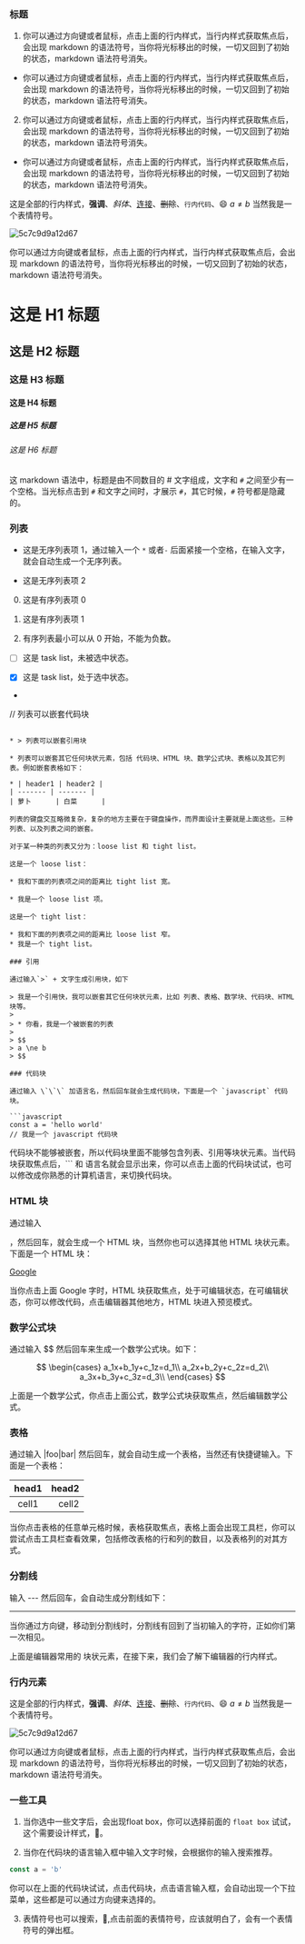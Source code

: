 ### 标题

1. 你可以通过方向键或者鼠标，点击上面的行内样式，当行内样式获取焦点后，会出现 markdown 的语法符号，当你将光标移出的时候，一切又回到了初始的状态，markdown 语法符号消失。

* 你可以通过方向键或者鼠标，点击上面的行内样式，当行内样式获取焦点后，会出现 markdown 的语法符号，当你将光标移出的时候，一切又回到了初始的状态，markdown 语法符号消失。

2. 你可以通过方向键或者鼠标，点击上面的行内样式，当行内样式获取焦点后，会出现 markdown 的语法符号，当你将光标移出的时候，一切又回到了初始的状态，markdown 语法符号消失。

* 你可以通过方向键或者鼠标，点击上面的行内样式，当行内样式获取焦点后，会出现 markdown 的语法符号，当你将光标移出的时候，一切又回到了初始的状态，markdown 语法符号消失。

这是全部的行内样式，**强调**、*斜体*、[连接](www.google.com)、~~删除~~、`行内代码`、:smile: $a\ne b$ 当然我是一个表情符号。

![5c7c9d9a12d67](https://i.loli.net/2019/03/04/5c7c9d9a12d67.gif)

你可以通过方向键或者鼠标，点击上面的行内样式，当行内样式获取焦点后，会出现 markdown 的语法符号，当你将光标移出的时候，一切又回到了初始的状态，markdown 语法符号消失。

# 这是 H1 标题

## 这是 H2 标题

### 这是 H3 标题

#### 这是 H4 标题

##### 这是 H5 标题

###### 这是 H6 标题

这 markdown 语法中，标题是由不同数目的 # 文字组成，文字和 `#` 之间至少有一个空格。当光标点击到 `#` 和文字之间时，才展示 `#`，其它时候，`#` 符号都是隐藏的。

### 列表

* 这是无序列表项 1，通过输入一个 `*` 或者`-` 后面紧接一个空格，在输入文字，就会自动生成一个无序列表。

* 这是无序列表项 2

0. 这是有序列表项 0

1. 这是有序列表项 1

2. 有序列表最小可以从 0 开始，不能为负数。

* [ ] 这是 task list，未被选中状态。

* [x] 这是 task list，处于选中状态。

* ```javascript
// 列表可以嵌套代码块
```

* > 列表可以嵌套引用块

* 列表可以嵌套其它任何块状元素，包括 代码块、HTML 块、数学公式块、表格以及其它列表。例如嵌套表格如下：

* | header1 | header2 |
| ------- | ------- |
| 萝卜      | 白菜      |

列表的键盘交互略微复杂，复杂的地方主要在于键盘操作，而界面设计主要就是上面这些。三种列表、以及列表之间的嵌套。

对于某一种类的列表又分为：loose list 和 tight list。

这是一个 loose list：

* 我和下面的列表项之间的距离比 tight list 宽。

* 我是一个 loose list 项。

这是一个 tight list：

* 我和下面的列表项之间的距离比 loose list 窄。
* 我是一个 tight list。

### 引用

通过输入`>` + 文字生成引用块，如下

> 我是一个引用快，我可以嵌套其它任何块状元素，比如 列表、表格、数学块、代码块、HTML 块等。
> 
> * 你看，我是一个被嵌套的列表
> 
> $$
> a \ne b
> $$

### 代码块

通过输入 \`\`\` 加语言名，然后回车就会生成代码块，下面是一个 `javascript` 代码块。

```javascript
const a = 'hello world'
// 我是一个 javascript 代码块
```

代码块不能够被嵌套，所以代码块里面不能够包含列表、引用等块状元素。当代码块获取焦点后，\`\`\` 和 语言名就会显示出来，你可以点击上面的代码块试试，也可以修改成你熟悉的计算机语言，来切换代码块。

### HTML 块

通过输入<div>，然后回车，就会生成一个 HTML 块，当然你也可以选择其他 HTML 块状元素。下面是一个 HTML 块：

<div>
<a href="www.google.com">Google</a>
</div>

当你点击上面 Google 字时，HTML 块获取焦点，处于可编辑状态，在可编辑状态，你可以修改代码，点击编辑器其他地方，HTML 块进入预览模式。

### 数学公式块



通过输入 $$ 然后回车来生成一个数学公式块。如下：

$$
\begin{cases}
a_1x+b_1y+c_1z=d_1\\
a_2x+b_2y+c_2z=d_2\\
a_3x+b_3y+c_3z=d_3\\
\end{cases}
$$

上面是一个数学公式，你点击上面公式，数学公式块获取焦点，然后编辑数学公式。

### 表格



通过输入 |foo|bar| 然后回车，就会自动生成一个表格，当然还有快捷键输入。下面是一个表格：

| head1 | head2 |
|:-----:| -----:|
| cell1 | cell2 |

当你点击表格的任意单元格时候，表格获取焦点，表格上面会出现工具栏，你可以尝试点击工具栏查看效果，包括修改表格的行和列的数目，以及表格列的对其方式。

### 分割线

输入 --- 然后回车，会自动生成分割线如下：

---

当你通过方向键，移动到分割线时，分割线有回到了当初输入的字符，正如你们第一次相见。

上面是编辑器常用的 块状元素，在接下来，我们会了解下编辑器的行内样式。

### 行内元素

这是全部的行内样式，**强调**、*斜体*、[连接](www.google.com)、~~删除~~、`行内代码`、:smile: $a\ne b$ 当然我是一个表情符号。

![5c7c9d9a12d67](https://i.loli.net/2019/03/04/5c7c9d9a12d67.gif)

你可以通过方向键或者鼠标，点击上面的行内样式，当行内样式获取焦点后，会出现 markdown 的语法符号，当你将光标移出的时候，一切又回到了初始的状态，markdown 语法符号消失。

### 一些工具

1. 当你选中一些文字后，会出现float box，你可以选择前面的 `float box` 试试，这个需要设计样式，:jack_o_lantern:。

2. 当你在代码块的语言输入框中输入文字时候，会根据你的输入搜索推荐。

```javascript
const a = 'b'
```

你可以在上面的代码块试试，点击代码块，点击语言输入框，会自动出现一个下拉菜单，这些都是可以通过方向键来选择的。

3. 表情符号也可以搜索，:man:,点击前面的表情符号，应该就明白了，会有一个表情符号的弹出框。







